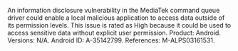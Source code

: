 An information disclosure vulnerability in the MediaTek command queue driver could enable a local malicious application to access data outside of its permission levels. This issue is rated as High because it could be used to access sensitive data without explicit user permission. Product: Android. Versions: N/A. Android ID: A-35142799. References: M-ALPS03161531.